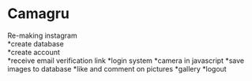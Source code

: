 # Camagru
Re-making instagram <br>
*create database <br>
*create account <br>
*receive email verification link
*login system
*camera in javascript
*save images to database
*like and comment on pictures
*gallery
*logout
